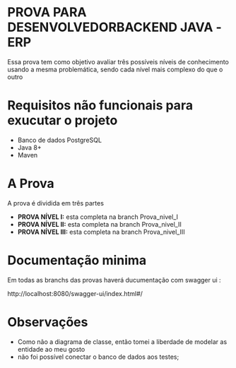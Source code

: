# PROVA PARA DESENVOLVEDORBACKEND JAVA -ERP

Essa prova tem  como  objetivo  avaliar três  possíveis  níveis  de  conhecimento usando  a  mesma problemática, sendo cada nível mais complexo do que o outro
# Requisitos não funcionais para exucutar o projeto

 - Banco de dados PostgreSQL
 - Java 8+
 - Maven

# A Prova

A prova é dividida em três partes

- __PROVA NÍVEL I:__ esta  completa na branch Prova_nivel_I
- __PROVA NÍVEL II:__ esta  completa na branch Prova_nivel_II
- __PROVA NÍVEL III:__ esta  completa na branch Prova_nivel_III 

# Documentação minima

Em todas as branchs das provas haverá  ducumentação com swagger ui :

http://localhost:8080/swagger-ui/index.html#/
# Observações
- Como não a diagrama de classe, então tomei a liberdade de modelar as entidade ao meu gosto 
- não foi possível conectar o banco de dados aos testes;
